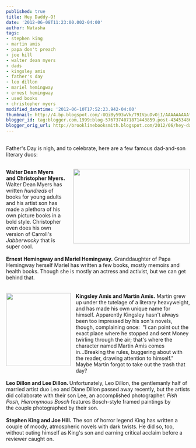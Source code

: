 ```yaml
---
published: true
title: Hey Daddy-O!
date: '2012-06-08T11:23:00.002-04:00'
author: Natasha
tags:
- stephen king
- martin amis
- papa don't preach
- joe hill
- walter dean myers
- dads
- kingsley amis
- father's day
- leo dillon
- mariel hemingway
- ernest hemingway
- used books
- christopher myers
modified_datetime: '2012-06-10T17:52:23.942-04:00'
thumbnail: http://4.bp.blogspot.com/-UQiBy593wVk/T9IVpuDvOjI/AAAAAAAAAfA/xZMTrRCNu8w/s72-c/myers.jpg
blogger_id: tag:blogger.com,1999:blog-5767374071871443859.post-4345348683285860648
blogger_orig_url: http://brooklinebooksmith.blogspot.com/2012/06/hey-daddy-o.html
---
```


<br />Father's Day is nigh, and to celebrate, here are a few famous dad-and-son literary duos:<br /><br /><div class="separator" style="clear: both; text-align: center;"><a href="http://4.bp.blogspot.com/-UQiBy593wVk/T9IVpuDvOjI/AAAAAAAAAfA/xZMTrRCNu8w/s1600/myers.jpg" imageanchor="1" style="clear: right; float: right; margin-bottom: 1em; margin-left: 1em;"><img border="0" height="204" src="http://4.bp.blogspot.com/-UQiBy593wVk/T9IVpuDvOjI/AAAAAAAAAfA/xZMTrRCNu8w/s320/myers.jpg" width="320" /></a></div><b>Walter Dean Myers and&nbsp;Christopher Myers.</b> Walter Dean Myers has written <i>hundreds</i>&nbsp;of books for young adults and his artist son has made a plethora of his own picture books in a bold style. Christopher even does his own version of Carroll's <i>Jabberwocky</i>&nbsp;that is super cool.<br /><br /><b>Ernest Hemingway and Mariel Hemingway.</b> Granddaughter of Papa Hemingway herself Mariel has written a few books, mostly memoirs and health books. Though she is mostly an actress and activist, but we can get behind that.<br /><br /><br /><div class="separator" style="clear: both; text-align: center;"><a href="http://3.bp.blogspot.com/-xOUR6Z4QBdU/T9IVZmiizbI/AAAAAAAAAe4/JwHMkprr35I/s1600/amis.jpg" imageanchor="1" style="clear: left; float: left; margin-bottom: 1em; margin-right: 1em;"><img border="0" height="200" src="http://3.bp.blogspot.com/-xOUR6Z4QBdU/T9IVZmiizbI/AAAAAAAAAe4/JwHMkprr35I/s200/amis.jpg" width="177" /></a></div><b>Kingsley Amis and Martin Amis.</b> Martin grew up under the tutelage of a literary heavyweight, and has made his own unique name for himself. Apparently Kingsley hasn't always been too impressed by his son's novels, though, complaining once:&nbsp;&nbsp;"I can point out the exact place where he stopped and sent Money twirling through the air; that's where the character named Martin Amis comes in...Breaking the rules, buggering about with the reader, drawing attention to himself." Maybe Martin forgot to take out the trash that day?<br /><br /><b>Leo Dillon and Lee Dillon. </b>Unfortunately, Leo Dillon, the gentlemanly half of married artist duo Leo and Diane Dillon passed away recently, but the artists did collaborate with their son Lee, an accomplished photographer. <i>Pish Posh, Hieronymous Bosch </i>features Bosch-style framed paintings by the&nbsp;couple&nbsp;photographed by their son.<br /><br /><b>Stephen King and Joe Hill.</b>&nbsp;The son of horror legend King has written a couple of moody, atmospheric novels with dark twists. He did so, too, without outing himself as King's son and earning critical acclaim before a reviewer caught on.